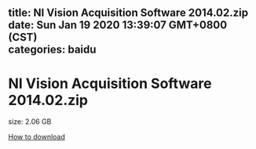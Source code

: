 
title: NI Vision Acquisition Software 2014.02.zip
date: Sun Jan 19 2020 13:39:07 GMT+0800 (CST)    
categories: baidu
---

# NI Vision Acquisition Software 2014.02.zip
size: 2.06 GB
 
 

[How to download](https://bpcam.bemobtrk.com/go/2ceec3aa-1ca2-46d6-b9ff-aaa5c184517c?jno=1254)